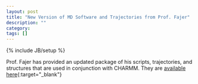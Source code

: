 ```yaml
---
layout: post
title: "New Version of MD Software and Trajectories from Prof. Fajer"
description: ""
category: 
tags: []
---
```

{% include JB/setup %}

Prof. Fajer has provided an updated package of his scripts, trajectories, and structures that are used in conjunction with CHARMM.  They are
[available here](https://cornell.box.com/s/2j421yzlq1jrien0n2ieimjhvswr7tb3){:target="_blank"}
